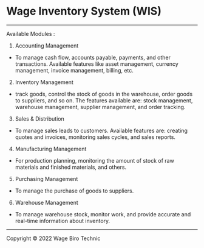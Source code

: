 # Wage Inventory System (WIS)
------------------------------
Available Modules :

1. Accounting Management
  - To manage cash flow, accounts payable, payments, and other transactions. Available features like asset management, currency management, invoice management, billing, etc.
2. Inventory Management
  - track goods, control the stock of goods in the warehouse, order goods to suppliers, and so on. The features available are: stock management, warehouse management, supplier management, and order tracking.
3. Sales & Distribution
  - To manage sales leads to customers. Available features are: creating quotes and invoices, monitoring sales cycles, and sales reports.
4. Manufacturing Management
  - For production planning, monitoring the amount of stock of raw materials and finished materials, and others.
5. Purchasing Management
  - To manage the purchase of goods to suppliers.
6. Warehouse Management
  - To manage warehouse stock, monitor work, and provide accurate and real-time information about inventory.

-------------------------------
Copyright © 2022 Wage Biro Technic
